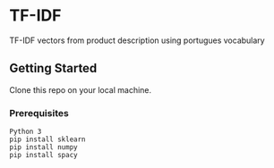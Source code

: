 # TF-IDF 

TF-IDF vectors from product description using portugues vocabulary

## Getting Started

Clone this repo on your local machine.

### Prerequisites

```
Python 3
pip install sklearn 
pip install numpy
pip install spacy

```


